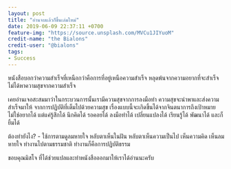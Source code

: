 ```yaml
---
layout: post
title: "อ่านจบแล้วก็ขึ้นเล่มใหม่"
date: 2019-06-09 22:37:11 +0700
feature-img: "https://source.unsplash.com/MVCu1JIYuoM"
credit-name: "the Bialons"
credit-user: "@bialons"
tags:
- Success
---
```

หนังสือบอกว่าความสำเร็จที่เหนือกว่าคือการที่อยู่เหนือความสำเร็จ หลุดพ้นจากความอยากที่จะสำเร็จ ไม่ได้หาความสุขจากความสำเร็จ

เคยอ่านเจอสะสมมาว่าในกระบวนการนั้นเรามีความสุขจากการลงมือทำ ความสุขจะนำพาและส่งความสำเร็จมาให้ จากการปฏิบัติที่เต็มไปด้วยความสุข เรื่องแบบนี้จะเกิดขึ้นได้จากจินตนาการถึงเป้าหมายไม่ใช่อยากได้ แต่แค่รู้สึกได้ นึกคิดได้ รอคอยได้ ลงมือทำได้ เปลี่ยนแปลงได้ เรียนรู้ได้ พัฒนาได้ และก็ยิ้มได้

ต้องทำยังไง? - ใช้การตามดูลมหายใจ หลับตาเห็นในฝัน หลับตาเห็นความเป็นไป เห็นความคิด เห็นลมหายใจ ทำงานไปตามธรรมชาติ ทำงานก็คือการปฏิบัติธรรม

<i class="fa fa-child" style="color:plum"></i>

ขอบคุณมิสโจ ที่ได้ช่วยแปลและทำหนังสือออกมาให้เราได้อ่านนะครับ

